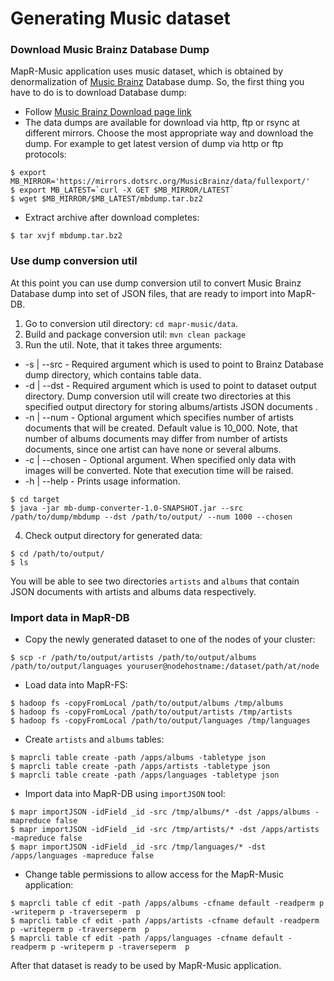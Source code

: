   # Generating Music dataset

### Download Music Brainz Database Dump

MapR-Music application uses music dataset, which is obtained by denormalization of 
[Music Brainz](https://musicbrainz.org/) Database dump. So, the first thing you have to do is to download Database dump:
* Follow [Music Brainz Download page link](https://musicbrainz.org/doc/MusicBrainz_Database/Download)
* The data dumps are available for download via http, ftp or rsync at different mirrors. Choose the most appropriate way
and download the dump. For example to get latest version of dump via http or ftp protocols:

```
$ export MB_MIRROR='https://mirrors.dotsrc.org/MusicBrainz/data/fullexport/'
$ export MB_LATEST=`curl -X GET $MB_MIRROR/LATEST`
$ wget $MB_MIRROR/$MB_LATEST/mbdump.tar.bz2
```

* Extract archive after download completes:

```
$ tar xvjf mbdump.tar.bz2
```

### Use dump conversion util

At this point you can use dump conversion util to convert Music Brainz Database dump into set of JSON files, that are 
ready to import into MapR-DB.

1. Go to conversion util directory: `cd mapr-music/data`.
2. Build and package conversion util: `mvn clean package`
3. Run the util. Note, that it takes three arguments:

* -s | --src - Required argument which is used to point to Brainz Database dump directory, which contains table data.
* -d | --dst - Required argument which is used to point to dataset output directory. Dump conversion util will 
create two directories at this specified output directory for storing albums/artists JSON documents .
* -n | --num - Optional argument which specifies number of artists documents that will be created. Default value is 
10_000. Note, that number of albums documents may differ from number of artists documents, since one artist can have 
none or several albums.
* -c | --chosen - Optional argument. When specified only data with images will be converted. Note that execution time 
will be raised.
* -h | --help - Prints usage information.

```
$ cd target
$ java -jar mb-dump-converter-1.0-SNAPSHOT.jar --src /path/to/dump/mbdump --dst /path/to/output/ --num 1000 --chosen
```

4. Check output directory for generated data:

```
$ cd /path/to/output/
$ ls
```

You will be able to see two directories `artists` and `albums` that contain JSON documents with artists and albums data 
respectively.

### Import data in MapR-DB

* Copy the newly generated dataset to one of the nodes of your cluster:

```
$ scp -r /path/to/output/artists /path/to/output/albums /path/to/output/languages youruser@nodehostname:/dataset/path/at/node
```

* Load data into MapR-FS:
```
$ hadoop fs -copyFromLocal /path/to/output/albums /tmp/albums
$ hadoop fs -copyFromLocal /path/to/output/artists /tmp/artists
$ hadoop fs -copyFromLocal /path/to/output/languages /tmp/languages
```

* Create `artists` and `albums` tables:

```
$ maprcli table create -path /apps/albums -tabletype json
$ maprcli table create -path /apps/artists -tabletype json
$ maprcli table create -path /apps/languages -tabletype json
```

* Import data into MapR-DB using `importJSON` tool:
```
$ mapr importJSON -idField _id -src /tmp/albums/* -dst /apps/albums -mapreduce false
$ mapr importJSON -idField _id -src /tmp/artists/* -dst /apps/artists -mapreduce false
$ mapr importJSON -idField _id -src /tmp/languages/* -dst /apps/languages -mapreduce false
```

* Change table permissions to allow access for the MapR-Music application:
```
$ maprcli table cf edit -path /apps/albums -cfname default -readperm p -writeperm p -traverseperm  p
$ maprcli table cf edit -path /apps/artists -cfname default -readperm p -writeperm p -traverseperm  p
$ maprcli table cf edit -path /apps/languages -cfname default -readperm p -writeperm p -traverseperm  p
```

After that dataset is ready to be used by MapR-Music application.
